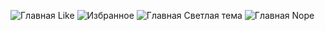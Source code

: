 ![Главная Like](https://github.com/user-attachments/assets/b386c37a-6b25-4992-85dd-a4fe5040b888)
![Избранное](https://github.com/user-attachments/assets/7ab63979-78af-40ef-8f0e-f6a2fd287242)
![Главная Светлая тема](https://github.com/user-attachments/assets/3070fcc9-2276-4357-b440-1f90de9644d3)
![Главная Nope](https://github.com/user-attachments/assets/579572c4-8070-4758-bfb9-194349ed4eb5)
